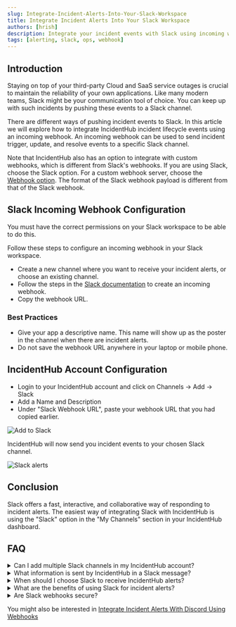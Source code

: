```yaml
---
slug: Integrate-Incident-Alerts-Into-Your-Slack-Workspace
title: Integrate Incident Alerts Into Your Slack Workspace
authors: [hrish]
description: Integrate your incident events with Slack using incoming webhooks. Receive IncidentHub alerts directly in your Slack channel.
tags: [alerting, slack, ops, webhook]
---
```


<head>
<meta property="og:image" data-rh="true" content="https://storage.googleapis.com/ihub-static-storage/blog/slack.jpg" />
<meta name="twitter:image" data-rh="true" content="https://storage.googleapis.com/ihub-static-storage/blog/slack.jpg" />
</head>

## Introduction

Staying on top of your third-party Cloud and SaaS service outages is crucial to maintain the reliability of your own applications.
Like many modern teams, Slack might be your communication tool of choice. You can keep up with such incidents by pushing these events to a Slack channel.

There are different ways of pushing incident events to Slack. In this article we will explore how to integrate IncidentHub incident lifecycle
events using an incoming webhook. An incoming webhook can be used to send incident trigger, update, and resolve events to a specific Slack channel.

Note that IncidentHub also has an option to integrate with custom webhooks, which is different from Slack's webhooks. If you are using
Slack, choose the Slack option. For a custom webhook server, choose the
[Webhook option](https://docs.incidenthub.cloud/welcome-to-the-incidenthub-documentation/channels/webhook-integration). The format of the Slack webhook
payload is different from that of the Slack webhook.

## Slack Incoming Webhook Configuration

You must have the correct permissions on your Slack workspace to be able to do this.

Follow these steps to configure an incoming webhook in your Slack workspace.

- Create a new channel where you want to receive your incident alerts, or choose an existing channel.
- Follow the steps in the [Slack documentation](https://api.slack.com/messaging/webhooks) to create an incoming webhook.
- Copy the webhook URL. 

### Best Practices

- Give your app a descriptive name. This name will show up as the poster in the channel when there are incident alerts.
- Do not save the webhook URL anywhere in your laptop or mobile phone.

## IncidentHub Account Configuration

- Login to your IncidentHub account and click on Channels -> Add -> Slack
- Add a Name and Description
- Under "Slack Webhook URL", paste your webhook URL that you had copied earlier.

![Add to Slack](/img/add-to-slack.png)

IncidentHub will now send you incident events to your chosen Slack channel.

![Slack alerts](/img/slack-alerts.png)

## Conclusion

Slack offers a fast, interactive, and collaborative way of responding to incident alerts. The easiest way of integrating Slack with IncidentHub is
using the "Slack" option in the "My Channels" section in your IncidentHub dashboard.

## FAQ

<details>
<summary>Can I add multiple Slack channels in my IncidentHub account?</summary>
<p>
Yes. You can add multiple Slack channels to your IncidentHub account. The number of channels is only limited by your subscription plan.
</p>
</details>
<details>
<summary>What information is sent by IncidentHub in a Slack message?</summary>
<p>
IncidentHub sends all the key details of the incident - the title, and the last updated date and time of the incident. The title is also linked to 
the incident itself. It also includes a link to the service's status page.
</p>
</details>
<details>
<summary>When should I choose Slack to receive IncidentHub alerts?</summary>
<p>
You can choose Slack to receive alerts if it's the primary means of communication with your team. 
</p>
</details>
<details>
<summary>What are the benefits of using Slack for incident alerts?</summary>
<p>
Slack is a popular means of communication between team members. It offers real-time notifications, whether you are on a desktop or a mobile phone.
You can directly forward incident event messages to other team members and create threads and tag people. These features enable quicker response times and
better team co-ordination compared to other channels like email.
</p>
</details>
<details>
<summary>Are Slack webhooks secure?</summary>
<p>
Slack webhooks have a secret token embedded in the webhook URL. IncidentHub stores this URL in an encrypted form so it is not accessible to anyone. 
However, you should ensure that you do not copy or store the webhook URL anywhere in your laptop or mobile phone in the process of configuring the webhook.
</p>
</details>

You might also be interested in [Integrate Incident Alerts With Discord Using Webhooks](/Integrate-Incident-Alerts-With-Discord-Using-Webhooks)